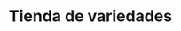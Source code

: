 ---
title: "Tienda de variedades"
url: /ciudad-satelite/tienda-de-variedades-avenida-alfredo-sanjines-4/
shop: Lebensmittel
---